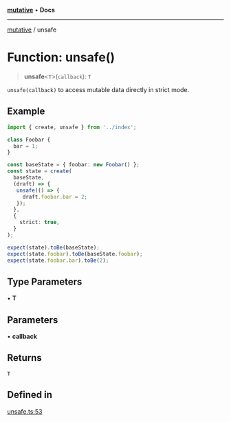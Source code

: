 [**mutative**](../README.md) • **Docs**

***

[mutative](../README.md) / unsafe

# Function: unsafe()

> **unsafe**\<`T`\>(`callback`): `T`

`unsafe(callback)` to access mutable data directly in strict mode.

## Example

```ts
import { create, unsafe } from '../index';

class Foobar {
  bar = 1;
}

const baseState = { foobar: new Foobar() };
const state = create(
  baseState,
  (draft) => {
   unsafe(() => {
     draft.foobar.bar = 2;
   });
  },
  {
    strict: true,
  }
);

expect(state).toBe(baseState);
expect(state.foobar).toBe(baseState.foobar);
expect(state.foobar.bar).toBe(2);
```

## Type Parameters

• **T**

## Parameters

• **callback**

## Returns

`T`

## Defined in

[unsafe.ts:53](https://github.com/unadlib/mutative/blob/4e5a64df3bd670123a9179420fc5820dbbf11915/src/unsafe.ts#L53)
